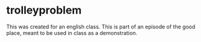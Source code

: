 # trolleyproblem
This was created for an english class. This is part of an episode of the good place, meant to be used in class as a demonstration. 
